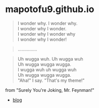 # mapotofu9.github.io


> I wonder why.  I wonder why.  
I wonder why I wonder.   
I wonder why I wonder why  
I wonder why I wonder! 

> \.\.\.\.\.\.\.\.\.\.\.\.\.\.\.

> Uh wugga wuh. Uh wugga wuh  
Uh wugga wugga wugga.  
I wugga wuh uh wugga wuh  
Uh wugga wugga wugga.  
"Aha!" I say. "That's my theme!"

from "Surely You're Joking, Mr. Feynman!"


- [blog](https://mapotofu9.github.io/)

